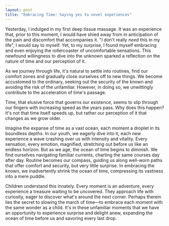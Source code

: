 ```yaml
---
layout: post
title: "Embracing Time: Saying yes to novel experiences"
---
```


Yesterday, I indulged in my first deep tissue massage. It was an experience that, prior to this moment, I would have shied away from in anticipation of the pain and discomfort that accompanies it. "I don't really *need* this in my life", I would say to myself. Yet, to my surprise, I found myself embracing and even enjoying the rollercoaster of uncomfortable sensations. This newfound willingness to dive into the unknown sparked a reflection on the nature of time and our perception of it.

As we journey through life, it's natural to settle into routines, find our comfort zones and gradually close ourselves off to new things. We become accustomed to the ordinary, seeking out the security of the known and avoiding the risk of the unfamiliar. However, in doing so, we unwittingly contribute to the acceleration of time's passage.

Time, that elusive force that governs our existence, seems to slip through our fingers with increasing speed as the years pass. Why does this happen? It's not that time itself speeds up, but rather our perception of it that changes as we grow older.

Imagine the expanse of time as a vast ocean, each moment a droplet in its boundless depths. In our youth, we eagerly dive into it, each new experience a wave crashing over us with intensity and vitality. Every sensation, every emotion, magnified, stretching out before us like an endless horizon. But as we age, the ocean of time begins to diminish. We find ourselves navigating familiar currents, charting the same courses day after day. Routine becomes our compass, guiding us along well-worn paths that offer comfort and security, but very little surprise. In embracing the known, we inadvertently shrink the ocean of time, compressing its vastness into a mere puddle.

Children understand this innately. Every moment is an adventure, every experience a treasure waiting to be uncovered. They approach life with curiosity, eager to discover what's around the next corner. Perhaps therein lies the secret to slowing the march of time—to embrace each moment with the same wonder as a child. It's in these unfamiliar moments that we have an opportunity to experience surprise and delight anew, expanding the ocean of time before us and savoring every last drop.
